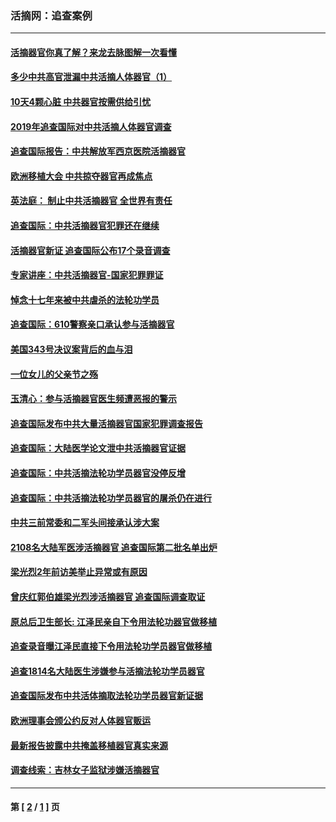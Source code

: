 ### 活摘网：追查案例
---
#### [活摘器官你真了解？来龙去脉图解一次看懂](../../pages/nf5880/n13013820.md?05120430) 
#### [多少中共高官泄漏中共活摘人体器官（1）](../../pages/nf5880/n12671234.md?05120430) 
#### [10天4颗心脏 中共器官按需供给引忧](../../pages/nf5880/n12326366.md?05120430) 
#### [2019年追查国际对中共活摘人体器官调查](../../pages/nf5880/n11917733.md?05120430) 
#### [追查国际报告：中共解放军西京医院活摘器官](../../pages/nf5880/n11838359.md?05120430) 
#### [欧洲移植大会 中共掠夺器官再成焦点](../../pages/nf5880/n11538883.md?05120430) 
#### [英法庭： 制止中共活摘器官 全世界有责任](../../pages/nf5880/n11330691.md?05120430) 
#### [追查国际：中共活摘器官犯罪还在继续](../../pages/nf5880/n11218301.md?05120430) 
#### [活摘器官新证 追查国际公布17个录音调查](../../pages/nf5880/n10897744.md?05120430) 
#### [专家讲座：中共活摘器官-国家犯罪罪证](../../pages/nf5880/n8828153.md?05120430) 
#### [悼念十七年来被中共虐杀的法轮功学员](../../pages/nf5880/n8124823.md?05120430) 
#### [追查国际：610警察亲口承认参与活摘器官](../../pages/nf5880/n8109067.md?05120430) 
#### [美国343号决议案背后的血与泪](../../pages/nf5880/n8020684.md?05120430) 
#### [一位女儿的父亲节之殇](../../pages/nf5880/n8014122.md?05120430) 
#### [玉清心：参与活摘器官医生频遭恶报的警示](../../pages/nf5880/n4637546.md?05120430) 
#### [追查国际发布中共大量活摘器官国家犯罪调查报告](../../pages/nf5880/n4613428.md?05120430) 
#### [追查国际：大陆医学论文泄中共活摘器官证据](../../pages/nf5880/n4608794.md?05120430) 
#### [追查国际：中共活摘法轮功学员器官没停反增](../../pages/nf5880/n4584075.md?05120430) 
#### [追查国际：中共活摘法轮功学员器官的屠杀仍在进行](../../pages/nf5880/n4299154.md?05120430) 
#### [中共三前常委和二军头间接承认涉大案](../../pages/nf5880/n4286244.md?05120430) 
#### [2108名大陆军医涉活摘器官 追查国际第二批名单出炉](../../pages/nf5880/n4284769.md?05120430) 
#### [梁光烈2年前访美举止异常或有原因](../../pages/nf5880/n4279686.md?05120430) 
#### [曾庆红郭伯雄梁光烈涉活摘器官 追查国际调查取证](../../pages/nf5880/n4278462.md?05120430) 
#### [原总后卫生部长: 江泽民亲自下令用法轮功器官做移植](../../pages/nf5880/n4263864.md?05120430) 
#### [追查录音曝江泽民直接下令用法轮功学员器官做移植](../../pages/nf5880/n4261268.md?05120430) 
#### [追查1814名大陆医生涉嫌参与活摘法轮功学员器官](../../pages/nf5880/n4259055.md?05120430) 
#### [追查国际发布中共活体摘取法轮功学员器官新证据](../../pages/nf5880/n4258255.md?05120430) 
#### [欧洲理事会颁公约反对人体器官贩运](../../pages/nf5880/n4206955.md?05120430) 
#### [最新报告披露中共掩盖移植器官真实来源](../../pages/nf5880/n4140084.md?05120430) 
#### [调查线索：吉林女子监狱涉嫌活摘器官](../../pages/nf5880/n4044366.md?05120430) 

---
#### 第 [ [2](./2.md?05120430) / [1](./1.md?05120430) ] 页
